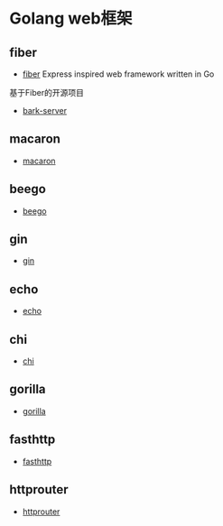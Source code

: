 # Golang web框架

## fiber

- [fiber](https://github.com/gofiber/fiber) Express inspired web framework written in Go

基于Fiber的开源项目

- [bark-server](https://github.com/Finb/bark-server)

## macaron

- [macaron](https://github.com/go-macaron/macaron)

## beego

- [beego](https://github.com/astaxie/beego)

## gin

- [gin](https://github.com/gin-gonic/gin)

## echo

- [echo](https://github.com/labstack/echo)

## chi

- [chi](https://github.com/go-chi/chi)

## gorilla

- [gorilla](https://github.com/gorilla/mux)

## fasthttp

- [fasthttp](https://github.com/valyala/fasthttp)

## httprouter

- [httprouter](https://github.com/julienschmidt/httprouter)

